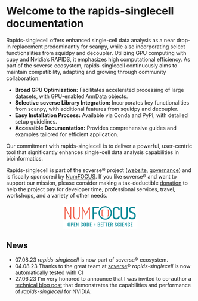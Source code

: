 # Welcome to the rapids-singlecell documentation

Rapids-singlecell offers enhanced single-cell data analysis as a near drop-in replacement predominantly for scanpy, while also incorporating select functionalities from squidpy and decoupler. Utilizing GPU computing with cupy and Nvidia’s RAPIDS, it emphasizes high computational efficiency. As part of the scverse ecosystem, rapids-singlecell continuously aims to maintain compatibility, adapting and growing through community collaboration.

* **Broad GPU Optimization:** Facilitates accelerated processing of large datasets, with GPU-enabled AnnData objects.
* **Selective scverse Library Integration:** Incorporates key functionalities from scanpy, with additional features from squidpy and decoupler.
* **Easy Installation Process:** Available via Conda and PyPI, with detailed setup guidelines.
* **Accessible Documentation:** Provides comprehensive guides and examples tailored for efficient application.

Our commitment with rapids-singlecell is to deliver a powerful, user-centric tool that significantly enhances single-cell data analysis capabilities in bioinformatics.

[//]: # (numfocus-fiscal-sponsor-attribution)

Rapids-singlecell is part of the scverse® project ([website](https://scverse.org), [governance](https://scverse.org/about/roles)) and is fiscally sponsored by [NumFOCUS](https://numfocus.org/).
If you like scverse® and want to support our mission, please consider making a tax-deductible [donation](https://numfocus.org/donate-to-scverse) to help the project pay for developer time, professional services, travel, workshops, and a variety of other needs.

<div align="center">
<a href="https://numfocus.org/project/scverse">
  <img
    src="https://raw.githubusercontent.com/numfocus/templates/master/images/numfocus-logo.png"
    width="200"
  >
</a>
</div>

## News

* 07.08.23 *rapids-singlecell* is now part of scverse® ecosystem.
* 04.08.23 Thanks to the great team at [scverse](https://www.scverse.org)® *rapids-singlecell* is now automatically tested with CI
* 27.06.23 I'm very honored to announce that I was invited to co-author a [technical blog post](https://developer.nvidia.com/blog/gpu-accelerated-single-cell-rna-analysis-with-rapids-singlecell/) that demonstrates the capabilities and performance of *rapids-singlecell* for NVIDIA.
